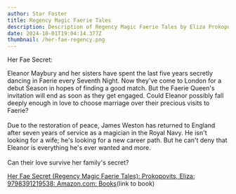 ```yaml
---
author: Star Foster
title: Regency Magic Faerie Tales
description: Description of Regency Magic Faerie Tales by Eliza Prokopovits
date: 2024-10-01T19:04:14.377Z
thumbnail: /her-fae-regency.png
---
```

Her Fae Secret:

Eleanor Maybury and her sisters have spent the last five years secretly dancing in Faerie every Seventh Night. Now they've come to London for a debut Season in hopes of finding a good match. But the Faerie Queen's invitation will end as soon as they get engaged. Could Eleanor possibly fall deeply enough in love to choose marriage over their precious visits to Faerie?\
\
Due to the restoration of peace, James Weston has returned to England after seven years of service as a magician in the Royal Navy. He isn't looking for a wife; he's looking for a new career path. But he can't deny that Eleanor is everything he's ever wanted and more.\
\
Can their love survive her family's secret?

[Her Fae Secret (Regency Magic Faerie Tales): Prokopovits, Eliza: 9798391219538: Amazon.com: Books](https://www.amazon.com/Secret-Regency-Magic-Faerie-Tales/dp/B0C1J1RK6X)(﻿link to book)
